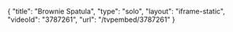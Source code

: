 {
    "title": "Brownie Spatula",
    "type": "solo",
    "layout": "iframe-static",
    "videoId": "3787261",
    "url": "\/tvpembed\/3787261"
}